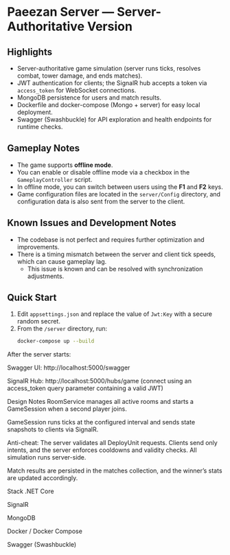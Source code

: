 # Paeezan Server — Server-Authoritative Version

## Highlights
- Server-authoritative game simulation (server runs ticks, resolves combat, tower damage, and ends matches).
- JWT authentication for clients; the SignalR hub accepts a token via `access_token` for WebSocket connections.
- MongoDB persistence for users and match results.
- Dockerfile and docker-compose (Mongo + server) for easy local deployment.
- Swagger (Swashbuckle) for API exploration and health endpoints for runtime checks.

## Gameplay Notes
- The game supports **offline mode**.
- You can enable or disable offline mode via a checkbox in the `GameplayController` script.
- In offline mode, you can switch between users using the **F1** and **F2** keys.
- Game configuration files are located in the `server/Config` directory, and configuration data is also sent from the server to the client.

## Known Issues and Development Notes
- The codebase is not perfect and requires further optimization and improvements.
- There is a timing mismatch between the server and client tick speeds, which can cause gameplay lag.
  - This issue is known and can be resolved with synchronization adjustments.

## Quick Start
1. Edit `appsettings.json` and replace the value of `Jwt:Key` with a secure random secret.
2. From the `/server` directory, run:
   ```bash
   docker-compose up --build
After the server starts:

Swagger UI: http://localhost:5000/swagger

SignalR Hub: http://localhost:5000/hubs/game (connect using an access_token query parameter containing a valid JWT)

Design Notes
RoomService manages all active rooms and starts a GameSession when a second player joins.

GameSession runs ticks at the configured interval and sends state snapshots to clients via SignalR.

Anti-cheat: The server validates all DeployUnit requests. Clients send only intents, and the server enforces cooldowns and validity checks. All simulation runs server-side.

Match results are persisted in the matches collection, and the winner’s stats are updated accordingly.

Stack
.NET Core

SignalR

MongoDB

Docker / Docker Compose

Swagger (Swashbuckle)
